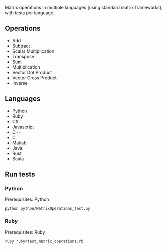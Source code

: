 Matrix operations in multiple languages (using standard matrix frameworks), with tests per language.

Operations
---
- Add
- Subtract
- Scalar Multiplication
- Transpose
- Sum
- Multiplication
- Vector Dot Product
- Vector Cross Product
- Inverse

Languages
---
- Python
- Ruby
- C#
- Javascript
- C++
- C
- Matlab
- Java
- Rust
- Scala

Run tests
---

### Python

Prerequisites: Python

`python python/MatrixOperations_test.py`

### Ruby

Prerequisites: Ruby

`ruby ruby/test_matrix_operations.rb`
